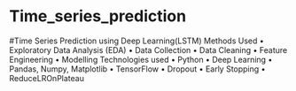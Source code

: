 # Time_series_prediction
#Time Series Prediction using Deep Learning(LSTM)
Methods Used 
• Exploratory Data Analysis (EDA) 
• Data Collection 
• Data Cleaning 
• Feature Engineering 
• Modelling 
Technologies used 
• Python 
• Deep Learning 
• Pandas, Numpy, Matplotlib 
• TensorFlow 
• Dropout 
• Early Stopping 
• ReduceLROnPlateau
